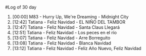 #Log of 30 day

1. [00:00] M83 - Hurry Up, We're Dreaming - Midnight City
1. [12:42] Tatiana - Feliz Navidad - EL NIÑO DEL TAMBOR
1. [12:47] Tatiana - Feliz Navidad - Santa Claus Llegará
1. [12:51] Tatiana - Feliz Navidad - Los peces en el río
1. [13:07] Tatiana - Feliz Navidad - Arre Borreguito
1. [13:08] Tatiana - Feliz Navidad - Blanca Navidad
1. [13:12] Tatiana - Feliz Navidad - Felíz Año Nuevo, Felíz Navidad
